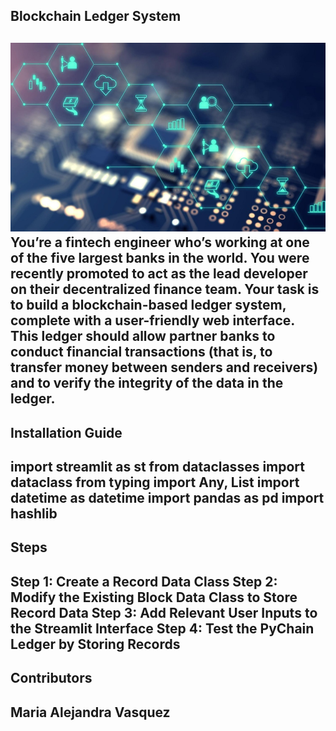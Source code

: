 ## Blockchain Ledger System
![](Images/blockchain.png)
You’re a fintech engineer who’s working at one of the five largest banks in the world. You were recently promoted to act as the lead developer on their decentralized finance team. Your task is to build a blockchain-based ledger system, complete with a user-friendly web interface. This ledger should allow partner banks to conduct financial transactions (that is, to transfer money between senders and receivers) and to verify the integrity of the data in the ledger.
---
## Installation Guide
import streamlit as st
from dataclasses import dataclass
from typing import Any, List
import datetime as datetime
import pandas as pd
import hashlib
---
## Steps
Step 1: Create a Record Data Class
Step 2: Modify the Existing Block Data Class to Store Record Data
Step 3: Add Relevant User Inputs to the Streamlit Interface
Step 4: Test the PyChain Ledger by Storing Records
---
## Contributors
Maria Alejandra Vasquez
---
